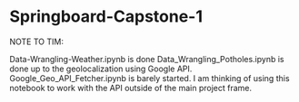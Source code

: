 # Springboard-Capstone-1

NOTE TO TIM:

Data-Wrangling-Weather.ipynb is done
Data_Wrangling_Potholes.ipynb is done up to the geolocalization using Google API.
Google_Geo_API_Fetcher.ipynb is barely started. I am thinking of using this notebook to work with the API outside of the main project frame.
